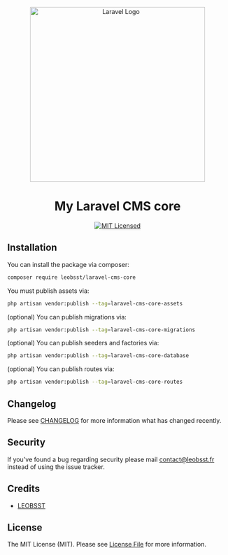 <p align="center"><a href="https://laravel.com" target="_blank"><img src="https://raw.githubusercontent.com/laravel/art/master/logo-lockup/5%20SVG/2%20CMYK/1%20Full%20Color/laravel-logolockup-cmyk-red.svg" width="400" alt="Laravel Logo"></a></p>

<h1 style="text-align: center;">My Laravel CMS core</h1>

<p align="center">
<a href="LICENSE.md"><img src="https://img.shields.io/badge/license-MIT-brightgreen.svg?style=flat-square" alt="MIT Licensed"></a>
</p>



## Installation

You can install the package via composer:

``` bash
composer require leobsst/laravel-cms-core
```

You must publish assets via:
``` bash
php artisan vendor:publish --tag=laravel-cms-core-assets
```

(optional) You can publish migrations via:
``` bash
php artisan vendor:publish --tag=laravel-cms-core-migrations
```

(optional) You can publish seeders and factories via:
``` bash
php artisan vendor:publish --tag=laravel-cms-core-database
```

(optional) You can publish routes via:
``` bash
php artisan vendor:publish --tag=laravel-cms-core-routes
```

## Changelog

Please see [CHANGELOG](CHANGELOG.md) for more information what has changed recently.

## Security

If you've found a bug regarding security please mail [contact@leobsst.fr](mailto:contact@leobsst.fr) instead of using the issue tracker.

## Credits

- [LEOBSST](https://github.com/LEOBSST)

## License

The MIT License (MIT). Please see [License File](LICENSE.md) for more information.
